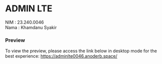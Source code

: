 # ADMIN LTE

NIM : 23.240.0046  
Nama : Khamdanu Syakir


### Preview  
To view the preview, please access the link below in desktop mode for the best experience:
https://adminlte0046.anoderb.space/

